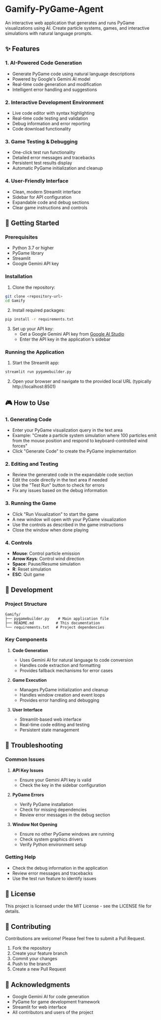 # Gamify-PyGame-Agent

An interactive web application that generates and runs PyGame visualizations using AI. Create particle systems, games, and interactive simulations with natural language prompts.

## ✨ Features

### 1. AI-Powered Code Generation
- Generate PyGame code using natural language descriptions
- Powered by Google's Gemini AI model
- Real-time code generation and modification
- Intelligent error handling and suggestions

### 2. Interactive Development Environment
- Live code editor with syntax highlighting
- Real-time code testing and validation
- Debug information and error reporting
- Code download functionality

### 3. Game Testing & Debugging
- One-click test run functionality
- Detailed error messages and tracebacks
- Persistent test results display
- Automatic PyGame initialization and cleanup

### 4. User-Friendly Interface
- Clean, modern Streamlit interface
- Sidebar for API configuration
- Expandable code and debug sections
- Clear game instructions and controls

## 🚀 Getting Started

### Prerequisites
- Python 3.7 or higher
- PyGame library
- Streamlit
- Google Gemini API key

### Installation

1. Clone the repository:
```bash
git clone <repository-url>
cd Gamify
```

2. Install required packages:
```bash
pip install -r requirements.txt
```

3. Set up your API key:
   - Get a Google Gemini API key from [Google AI Studio](https://makersuite.google.com/app/apikey)
   - Enter the API key in the application's sidebar

### Running the Application

1. Start the Streamlit app:
```bash
streamlit run pygamebuilder.py
```

2. Open your browser and navigate to the provided local URL (typically http://localhost:8501)

## 🎮 How to Use

### 1. Generating Code
- Enter your PyGame visualization query in the text area
- Example: "Create a particle system simulation where 100 particles emit from the mouse position and respond to keyboard-controlled wind forces"
- Click "Generate Code" to create the PyGame implementation

### 2. Editing and Testing
- Review the generated code in the expandable code section
- Edit the code directly in the text area if needed
- Use the "Test Run" button to check for errors
- Fix any issues based on the debug information

### 3. Running the Game
- Click "Run Visualization" to start the game
- A new window will open with your PyGame visualization
- Use the controls as described in the game instructions
- Close the window when done playing

### 4. Controls
- **Mouse**: Control particle emission
- **Arrow Keys**: Control wind direction
- **Space**: Pause/Resume simulation
- **R**: Reset simulation
- **ESC**: Quit game

## 🔧 Development

### Project Structure
```
Gamify/
├── pygamebuilder.py    # Main application file
├── README.md          # This documentation
└── requirements.txt   # Project dependencies
```

### Key Components
1. **Code Generation**
   - Uses Gemini AI for natural language to code conversion
   - Handles code extraction and formatting
   - Provides fallback mechanisms for error cases

2. **Game Execution**
   - Manages PyGame initialization and cleanup
   - Handles window creation and event loops
   - Provides error handling and debugging

3. **User Interface**
   - Streamlit-based web interface
   - Real-time code editing and testing
   - Persistent state management

## 🐛 Troubleshooting

### Common Issues
1. **API Key Issues**
   - Ensure your Gemini API key is valid
   - Check the key in the sidebar configuration

2. **PyGame Errors**
   - Verify PyGame installation
   - Check for missing dependencies
   - Review error messages in the debug section

3. **Window Not Opening**
   - Ensure no other PyGame windows are running
   - Check system graphics drivers
   - Verify Python environment setup

### Getting Help
- Check the debug information in the application
- Review error messages and tracebacks
- Use the test run feature to identify issues

## 📝 License

This project is licensed under the MIT License - see the LICENSE file for details.

## 🤝 Contributing

Contributions are welcome! Please feel free to submit a Pull Request.

1. Fork the repository
2. Create your feature branch
3. Commit your changes
4. Push to the branch
5. Create a new Pull Request

## 🙏 Acknowledgments

- Google Gemini AI for code generation
- PyGame for game development framework
- Streamlit for web interface
- All contributors and users of the project 
